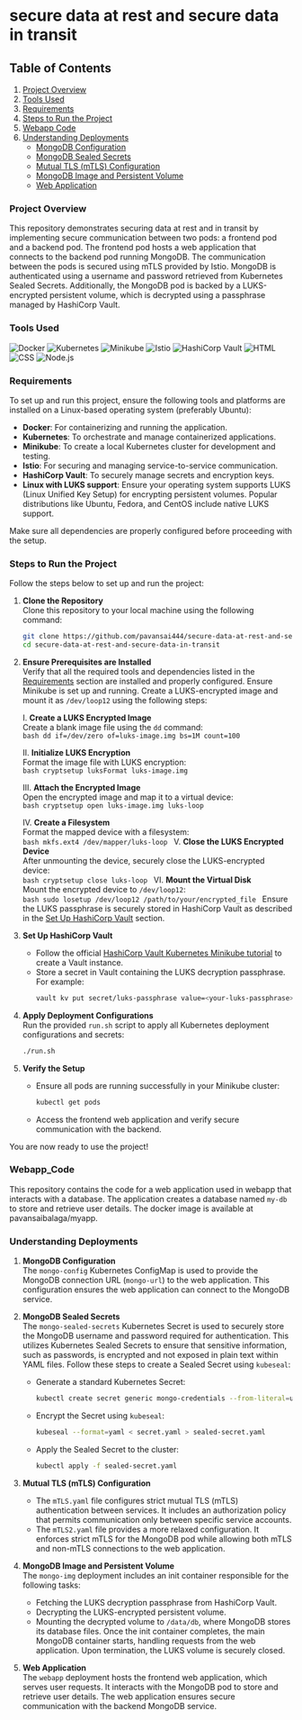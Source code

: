 # secure data at rest and secure data in transit

## Table of Contents

1. [Project Overview](#project-overview)
2. [Tools Used](#tools-used)
3. [Requirements](#requirements)
4. [Steps to Run the Project](#steps-to-run-the-project)
5. [Webapp Code](#webapp_code)
6. [Understanding Deployments](#understanding-deployments)
    - [MongoDB Configuration](#mongodb-configuration)
    - [MongoDB Sealed Secrets](#mongodb-sealed-secrets)
    - [Mutual TLS (mTLS) Configuration](#mutual-tls-mtls-configuration)
    - [MongoDB Image and Persistent Volume](#mongodb-image-and-persistent-volume)
    - [Web Application](#web-application)

### Project Overview

This repository demonstrates securing data at rest and in transit by implementing secure communication between two pods: a frontend pod and a backend pod. The frontend pod hosts a web application that connects to the backend pod running MongoDB. The communication between the pods is secured using mTLS provided by Istio. MongoDB is authenticated using a username and password retrieved from Kubernetes Sealed Secrets. Additionally, the MongoDB pod is backed by a LUKS-encrypted persistent volume, which is decrypted using a passphrase managed by HashiCorp Vault.

### Tools Used
![Docker](https://img.shields.io/badge/Docker-2496ED?style=for-the-badge&logo=docker&logoColor=white)
![Kubernetes](https://img.shields.io/badge/Kubernetes-326CE5?style=for-the-badge&logo=kubernetes&logoColor=white)
![Minikube](https://img.shields.io/badge/Minikube-F5C452?style=for-the-badge&logo=minikube&logoColor=black)
![Istio](https://img.shields.io/badge/Istio-466BB0?style=for-the-badge&logo=istio&logoColor=white)
![HashiCorp Vault](https://img.shields.io/badge/HashiCorp%20Vault-000000?style=for-the-badge&logo=vault&logoColor=white)
![HTML](https://img.shields.io/badge/HTML5-E34F26?style=for-the-badge&logo=html5&logoColor=white)
![CSS](https://img.shields.io/badge/CSS3-1572B6?style=for-the-badge&logo=css3&logoColor=white)
![Node.js](https://img.shields.io/badge/Node.js-339933?style=for-the-badge&logo=nodedotjs&logoColor=white)

### Requirements

To set up and run this project, ensure the following tools and platforms are installed on a Linux-based operating system (preferably Ubuntu):

- **Docker**: For containerizing and running the application.
- **Kubernetes**: To orchestrate and manage containerized applications.
- **Minikube**: To create a local Kubernetes cluster for development and testing.
- **Istio**: For securing and managing service-to-service communication.
- **HashiCorp Vault**: To securely manage secrets and encryption keys.
- **Linux with LUKS support**: Ensure your operating system supports LUKS (Linux Unified Key Setup) for encrypting persistent volumes. Popular distributions like Ubuntu, Fedora, and CentOS include native LUKS support.

Make sure all dependencies are properly configured before proceeding with the setup.

### Steps to Run the Project

Follow the steps below to set up and run the project:

1. **Clone the Repository**  
    Clone this repository to your local machine using the following command:  
    ```bash
    git clone https://github.com/pavansai444/secure-data-at-rest-and-secure-data-in-transit.git
    cd secure-data-at-rest-and-secure-data-in-transit
    ```

2. **Ensure Prerequisites are Installed**  
    Verify that all the required tools and dependencies listed in the [Requirements](#requirements) section are installed and properly configured. Ensure Minikube is set up and running. Create a LUKS-encrypted image and mount it as `/dev/loop12` using the following steps:

    I. **Create a LUKS Encrypted Image**  
        Create a blank image file using the `dd` command:  
        ```bash
        dd if=/dev/zero of=luks-image.img bs=1M count=100
        ```

    II. **Initialize LUKS Encryption**  
         Format the image file with LUKS encryption:  
         ```bash
         cryptsetup luksFormat luks-image.img
         ```

    III. **Attach the Encrypted Image**  
          Open the encrypted image and map it to a virtual device:  
          ```bash
          cryptsetup open luks-image.img luks-loop
          ```

    IV. **Create a Filesystem**  
         Format the mapped device with a filesystem:  
         ```bash
         mkfs.ext4 /dev/mapper/luks-loop
         ```
    V. **Close the LUKS Encrypted Device**  
        After unmounting the device, securely close the LUKS-encrypted device:  
        ```bash
        cryptsetup close luks-loop
        ```
    VI. **Mount the Virtual Disk**  
        Mount the encrypted device to `/dev/loop12`:  
        ```bash
        sudo losetup /dev/loop12 /path/to/your/encrypted_file
        ```
    Ensure the LUKS passphrase is securely stored in HashiCorp Vault as described in the [Set Up HashiCorp Vault](#set-up-hashicorp-vault) section.

3. **Set Up HashiCorp Vault**  
    - Follow the official [HashiCorp Vault Kubernetes Minikube tutorial](https://developer.hashicorp.com/vault/tutorials/kubernetes/kubernetes-minikube-consul) to create a Vault instance.
    - Store a secret in Vault containing the LUKS decryption passphrase. For example:
      ```bash
      vault kv put secret/luks-passphrase value=<your-luks-passphrase>
      ```

4. **Apply Deployment Configurations**  
    Run the provided `run.sh` script to apply all Kubernetes deployment configurations and secrets:  
    ```bash
    ./run.sh
    ```

5. **Verify the Setup**  
    - Ensure all pods are running successfully in your Minikube cluster:  
      ```bash
      kubectl get pods
      ```
    - Access the frontend web application and verify secure communication with the backend.

You are now ready to use the project!

### Webapp_Code
This repository contains the code for a web application used in webapp that interacts with a database. The application creates a database named `my-db` to store and retrieve user details. The docker image is available at pavansaibalaga/myapp.

### Understanding Deployments

1. **MongoDB Configuration**  
    The `mongo-config` Kubernetes ConfigMap is used to provide the MongoDB connection URL (`mongo-url`) to the web application. This configuration ensures the web application can connect to the MongoDB service.

2. **MongoDB Sealed Secrets**  
    The `mongo-sealed-secrets` Kubernetes Secret is used to securely store the MongoDB username and password required for authentication. This utilizes Kubernetes Sealed Secrets to ensure that sensitive information, such as passwords, is encrypted and not exposed in plain text within YAML files. Follow these steps to create a Sealed Secret using `kubeseal`:

    - Generate a standard Kubernetes Secret:
      ```bash
      kubectl create secret generic mongo-credentials --from-literal=username=<your-username> --from-literal=password=<your-password> --dry-run=client -o yaml > secret.yaml
      ```
    - Encrypt the Secret using `kubeseal`:
      ```bash
      kubeseal --format=yaml < secret.yaml > sealed-secret.yaml
      ```
    - Apply the Sealed Secret to the cluster:
      ```bash
      kubectl apply -f sealed-secret.yaml
      ```

3. **Mutual TLS (mTLS) Configuration**  
    - The `mTLS.yaml` file configures strict mutual TLS (mTLS) authentication between services. It includes an authorization policy that permits communication only between specific service accounts.
    - The `mTLS2.yaml` file provides a more relaxed configuration. It enforces strict mTLS for the MongoDB pod while allowing both mTLS and non-mTLS connections to the web application.

4. **MongoDB Image and Persistent Volume**  
    The `mongo-img` deployment includes an init container responsible for the following tasks:
    - Fetching the LUKS decryption passphrase from HashiCorp Vault.
    - Decrypting the LUKS-encrypted persistent volume.
    - Mounting the decrypted volume to `/data/db`, where MongoDB stores its database files.
    Once the init container completes, the main MongoDB container starts, handling requests from the web application. Upon termination, the LUKS volume is securely closed.

5. **Web Application**  
    The `webapp` deployment hosts the frontend web application, which serves user requests. It interacts with the MongoDB pod to store and retrieve user details. The web application ensures secure communication with the backend MongoDB service.
